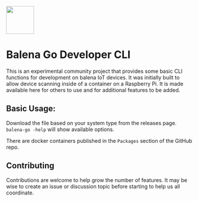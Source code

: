 <img src="https://raw.githubusercontent.com/balena-labs-research/apps-logo/main/logo.png" width="75" />

# Balena Go Developer CLI

This is an experimental community project that provides some basic CLI functions for development on balena IoT devices. It was initially built to allow device scanning inside of a container on a Raspberry Pi. It is made available here for others to use and for additional features to be added.

## Basic Usage:

Download the file based on your system type from the releases page. `balena-go -help` will show available options.

There are docker containers published in the `Packages` section of the GitHub repo.

## Contributing

Contributions are welcome to help grow the number of features. It may be wise to create an issue or discussion topic before starting to help us all coordinate.
